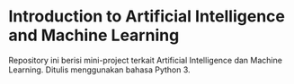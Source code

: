 # Introduction to Artificial Intelligence and Machine Learning

Repository ini berisi mini-project terkait Artificial Intelligence dan Machine Learning. Ditulis menggunakan bahasa Python 3.
